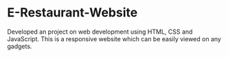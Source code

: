 # E-Restaurant-Website
Developed an project on web development using HTML, CSS and JavaScript. This is a responsive website which can be easily viewed on any gadgets.
